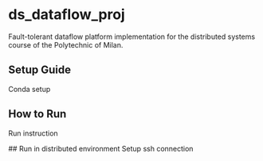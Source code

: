 # ds_dataflow_proj
Fault-tolerant dataflow platform implementation for the distributed systems course of the Polytechnic of Milan.

## Setup Guide
Conda setup

## How to Run
Run instruction

## Run in distributed environment
Setup ssh connection
